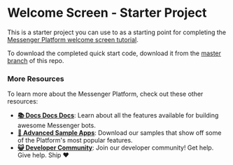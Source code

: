 # Welcome Screen - Starter Project

This is a starter project you can use to as a starting point for completing the [Messenger Platform welcome screen tutorial](https://messenger.fb.com/developers/tutorials/setting-up-the-welcome-screen/).

To download the completed quick start code, download it from the [master branch](https://github.com/fbsamples/messenger-platform-samples/tree/master/welcome-Bot) of this repo.

### More Resources

To learn more about the Messenger Platform, check out these other resources:

- **[📚 Docs Docs Docs](https://developers.facebook.com/docs/messenger-platform/)**: Learn about all the features available for building awesome Messenger bots.
- **[📱 Advanced Sample Apps](https://github.com/fbsamples/messenger-bot-samples)**: Download our samples that show off some of the Platform's most popular features.
- **[😺 Developer Community](https://www.facebook.com/groups/messengerplatform/)**: Join our developer community! Get help. Give help. Ship ❤️
